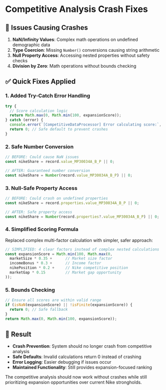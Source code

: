 # Competitive Analysis Crash Fixes

## 🚨 Issues Causing Crashes

1. **NaN/Infinity Values**: Complex math operations on undefined demographic data
2. **Type Coercion**: Missing `Number()` conversions causing string arithmetic  
3. **Null Property Access**: Accessing nested properties without safety checks
4. **Division by Zero**: Math operations without bounds checking

## ✅ Quick Fixes Applied

### **1. Added Try-Catch Error Handling**
```typescript
try {
  // Score calculation logic
  return Math.max(0, Math.min(100, expansionScore));
} catch (error) {
  console.error(`[CompetitiveDataProcessor] Error calculating score:`, error);
  return 0; // Safe default to prevent crashes
}
```

### **2. Safe Number Conversion**
```typescript
// BEFORE: Could cause NaN issues
const nikeShare = record.value_MP30034A_B_P || 0;

// AFTER: Guaranteed number conversion
const nikeShare = Number(record.value_MP30034A_B_P) || 0;
```

### **3. Null-Safe Property Access**
```typescript
// BEFORE: Could crash on undefined properties
const nikeShare = record.properties.value_MP30034A_B_P || 0;

// AFTER: Safe property access
const nikeShare = Number(record.properties?.value_MP30034A_B_P) || 0;
```

### **4. Simplified Scoring Formula**
Replaced complex multi-factor calculation with simpler, safer approach:

```typescript
// SIMPLIFIED: 4 clear factors instead of complex nested calculations
const expansionScore = Math.min(100, Math.max(0,
  marketSize * 0.35 +      // Market size factor
  incomeBonus * 0.3 +      // Income factor  
  nikePosition * 0.2 +     // Nike competitive position
  marketGap * 0.15         // Market gap opportunity
));
```

### **5. Bounds Checking**
```typescript
// Ensure all scores are within valid range
if (isNaN(expansionScore) || !isFinite(expansionScore)) {
  return 0; // Safe fallback
}
return Math.max(0, Math.min(100, expansionScore));
```

## 🎯 Result

- **Crash Prevention**: System should no longer crash from competitive analysis
- **Safe Defaults**: Invalid calculations return 0 instead of crashing
- **Error Logging**: Easier debugging if issues occur
- **Maintained Functionality**: Still provides expansion-focused ranking

The competitive analysis should now work without crashes while still prioritizing expansion opportunities over current Nike strongholds. 